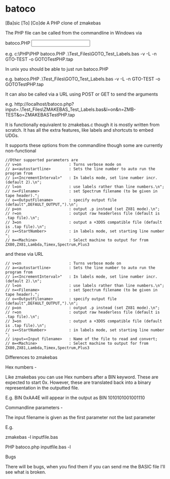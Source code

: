 # batoco
[Ba]sic [To] [Co]de
A PHP clone of zmakebas

The PHP file can be called from the commandline in Windows via
 
<path to PHP install> batoco.PHP <input file name>
 
e.g. c:\PHP\PHP batoco.PHP .\Test_Files\GOTO_Test_Labels.bas -v -L -n GTO-TEST -o GOTOTestPHP.tap
 
In unix you should be able to just run batoco.PHP
 
e.g. batoco.PHP .\Test_Files\GOTO_Test_Labels.bas -v -L -n GTO-TEST -o GOTOTestPHP.tap
 
It can also be called via a URL using POST or GET to send the arguments
 
e.g. http://localhost/batoco.php?input=.\Test_Files\ZMAKEBAS_Test_Labels.bas&l=on&n=ZMB-TEST&o=ZMAKEBASTestPHP.tap
 
It is functionally equivalent to zmakebas.c though it is mostly written from scratch. It has all the extra features, like labels and shortcuts to embed UDGs.
 
It supports these options from the commandline though some are currently non-functional
 
    //Other supported parameters are
    // v=on                     : Turns verbose mode on
    // a=<autostartline>        : Sets the line number to auto run the program from
    // i=<IncrementInterval>"   : In labels mode, set line number incr. (default 2).\n";
    // l=on                     : use labels rather than line numbers.\n";
    // n=<Filename>             : set Spectrum filename (to be given in tape header).";
    // o=<OutputFilename>       : specify output file (default",DEFAULT_OUTPUT,").\n";
    // p=on                     : output .p instead (set ZX81 mode).\n";
    // r=on                     : output raw headerless file (default is .tap file).\n";
    // 3=on                     : output a +3DOS compatible file (default is .tap file).\n";
    // s=<StartNumber>          : in labels mode, set starting line number ";
    // m=<Machine>              : Select machine to output for from ZX80,ZX81,Lambda,Timex,Spectrum,Plus3
 
and these via URL
 
    // v=on                     : Turns verbose mode on
    // a=<autostartline>        : Sets the line number to auto run the program from
    // i=<IncrementInterval>"   : In labels mode, set line number incr. (default 2).\n";
    // l=on                     : use labels rather than line numbers.\n";
    // n=<Filename>             : set Spectrum filename (to be given in tape header).";
    // o=<OutputFilename>       : specify output file (default",DEFAULT_OUTPUT,").\n";
    // p=on                     : output .p instead (set ZX81 mode).\n";
    // r=on                     : output raw headerless file (default is .tap file).\n";
    // 3=on                     : output a +3DOS compatible file (default is .tap file).\n";
    // s=<StartNumber>          : in labels mode, set starting line number ";
    // input=<Input filename>   : Name of the file to read and convert;
    // m=<Machine>              : Select machine to output for from ZX80,ZX81,Lambda,Timex,Spectrum,Plus3

Differences to zmakebas

Hex numbers -

Like zmakebas you can use Hex numbers after a BIN keyword. These are expected to start 0x. However, these are translated back into a binary representation in the outputted file.

E.g.  BIN 0xAA4E will appear in the output as BIN 1010101001001110

Commandline parameters -

The input filename is given as the first parameter not the last parameter

E.g.

zmakebas -l inputfile.bas

PHP batoco.php inputfile.bas -l

Bugs
 
There will be bugs, when you find them if you can send me the BASIC file I'll see what is broken.
